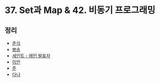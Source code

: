 # 37. Set과 Map & 42. 비동기 프로그래밍

## 정리

- [춘식]()
- [뽀송]()
- [세인트 - 메인 발표자]()
- [이안]()
- [준]()
- [다나]()

